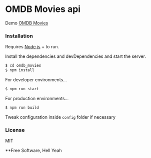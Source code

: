 # OMDB Movies api

Demo [OMDB Movies](http://portfolio.10dev.ru/omdb_movies/)

### Installation

Requires [Node.js](https://nodejs.org/) + to run.

Install the dependencies and devDependencies and start the server.

```sh
$ cd omdb_movies
$ npm install
```
For developer environments...

```sh
$ npm run start
```
For production environments...

```sh
$ npm run build
```
Tweak configuration inside `config` folder if necessary

### License

MIT

**Free Software, Hell Yeah
